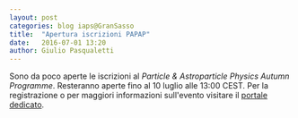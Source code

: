 ```yaml
---
layout: post
categories: blog iaps@GranSasso
title:  "Apertura iscrizioni PAPAP"
date:   2016-07-01 13:20
author: Giulio Pasqualetti
---
```


Sono da poco aperte le iscrizioni al *Particle & Astroparticle Physics Autumn Programme*. Resteranno aperte fino al 10 luglio alle 13:00 CEST. Per la registrazione o per maggiori informazioni sull'evento visitare il [portale dedicato](http://www.ai-sf.it/papap).
